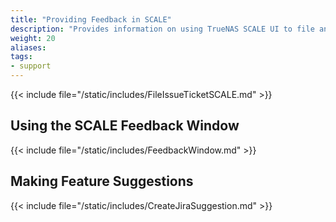 ```yaml
---
title: "Providing Feedback in SCALE"
description: "Provides information on using TrueNAS SCALE UI to file an issue ticket in Jira."
weight: 20
aliases:
tags:
- support
---
```


{{< include file="/static/includes/FileIssueTicketSCALE.md" >}}

## Using the SCALE Feedback Window

{{< include file="/static/includes/FeedbackWindow.md" >}}

## Making Feature Suggestions

{{< include file="/static/includes/CreateJiraSuggestion.md" >}}